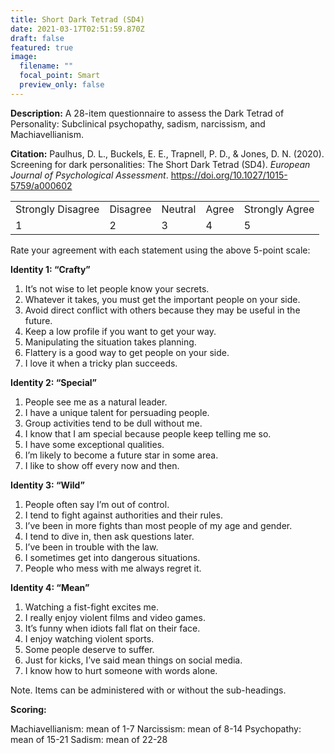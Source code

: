 ```yaml
---
title: Short Dark Tetrad (SD4)
date: 2021-03-17T02:51:59.870Z
draft: false
featured: true
image:
  filename: ""
  focal_point: Smart
  preview_only: false
---
```

**Description:** A 28-item questionnaire to assess the Dark Tetrad of Personality: Subclinical psychopathy, sadism, narcissism, and Machiavellianism.

**Citation:** Paulhus, D. L., Buckels, E. E., Trapnell, P. D., & Jones, D. N. (2020). Screening for dark personalities: The Short Dark Tetrad (SD4). *European Journal of Psychological Assessment*. <https://doi.org/10.1027/1015-5759/a000602>



|                   |          |         |       |                |
| ----------------- | -------- | ------- | ----- | -------------- |
| Strongly Disagree | Disagree | Neutral | Agree | Strongly Agree |
| 1                 | 2        | 3       | 4     | 5              |

Rate your agreement with each statement using the above 5-point scale:

**Identity 1: “Crafty”**
1. It’s not wise to let people know your secrets.
2. Whatever it takes, you must get the important people on your side.
3. Avoid direct conflict with others because they may be useful in the future.
4. Keep a low profile if you want to get your way.
5. Manipulating the situation takes planning.
6. Flattery is a good way to get people on your side.
7. I love it when a tricky plan succeeds.

**Identity 2: “Special”**
1. People see me as a natural leader.
2. I have a unique talent for persuading people.
3. Group activities tend to be dull without me.
4. I know that I am special because people keep telling me so.
5. I have some exceptional qualities.
6. I’m likely to become a future star in some area.
7. I like to show off every now and then.

**Identity 3: “Wild”**
1. People often say I’m out of control.
2. I tend to fight against authorities and their rules.
3. I’ve been in more fights than most people of my age and gender.
4. I tend to dive in, then ask questions later.
5. I’ve been in trouble with the law.
6. I sometimes get into dangerous situations.
7. People who mess with me always regret it.

**Identity 4: “Mean”**
1. Watching a fist-fight excites me.
2. I really enjoy violent films and video games.
3. It’s funny when idiots fall flat on their face.
4. I enjoy watching violent sports.
5. Some people deserve to suffer.
6. Just for kicks, I’ve said mean things on social media.
7. I know how to hurt someone with words alone.

Note. Items can be administered with or without the sub-headings.

**Scoring:** 

Machiavellianism: mean of 1-7
Narcissism: mean of 8-14
Psychopathy: mean of 15-21
Sadism: mean of 22-28
